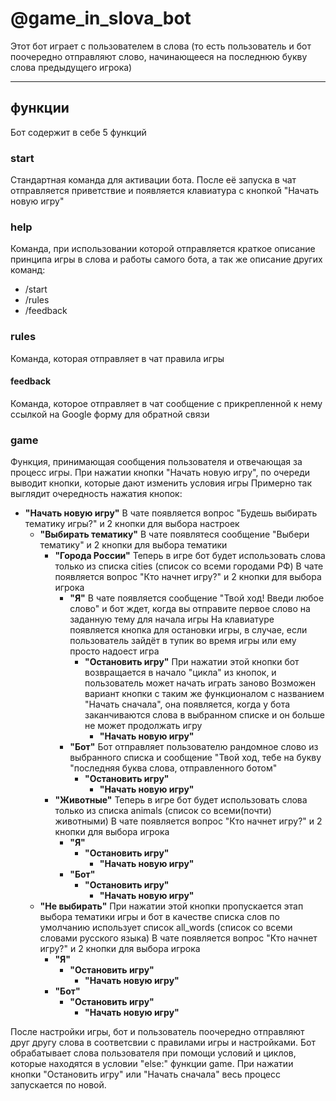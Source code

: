 # @game_in_slova_bot
Этот бот играет с пользователем в слова (то есть пользователь и бот поочередно отправляют слово, начинающееся на последнюю букву слова предыдущего игрока)
____
## функции
Бот содержит в себе 5 функций

### start
Стандартная команда для активации бота. После её запуска в чат отправляется приветствие и появляется клавиатура с кнопкой "Начать новую игру"

### help
Команда, при использовании которой отправляется краткое описание принципа игры в слова и работы самого бота, а так же описание других команд:
- /start
- /rules
- /feedback

### rules
Команда, которая отправляет в чат правила игры
#### feedback
Команда, которое отправляет в чат сообщение с прикрепленной к нему ссылкой на Google форму для обратной связи

### game
Функция, принимающая сообщения пользователя и отвечающая за процесс игры. При нажатии кнопки "Начать новую игру", по очереди выводит кнопки, которые дают изменить условия игры
Примерно так выглядит очередность нажатия кнопок:

- **"Начать новую игру"**
    В чате появляется вопрос "Будешь выбирать тематику игры?" и 2 кнопки для выбора настроек
    - **"Выбирать тематику"**
    В чате появлятеся сообщение "Выбери тематику" и 2 кнопки для выбора тематики
        - **"Города России"**
        Теперь в игре бот будет использовать слова только из списка cities (список со всеми городами РФ)
        В чате появляется вопрос "Кто начнет игру?" и 2 кнопки для выбора игрока
            - **"Я"**
            В чате появляется сообщение "Твой ход! Введи любое слово" и бот ждет, когда вы отправите первое слово на заданную тему для начала игры
            На клавиатуре появляется кнопка для остановки игры, в случае, если пользователь зайдёт в тупик во время игры или ему просто надоест игра
                - **"Остановить игру"**
                    При нажатии этой кнопки бот возвращается в начало "цикла" из кнопок, и пользователь может начать играть заново
                    Возможен вариант кнопки с таким же функционалом с названием "Начать сначала", она появляется, когда у бота заканчиваются слова в выбранном списке и он больше не может продолжать игру
                    - **"Начать новую игру"** 
            - **"Бот"**
            Бот отправляет пользователю рандомное слово из выбранного списка и сообщение "Твой ход, тебе на букву "последняя буква слова, отправленного ботом"
                - **"Остановить игру"**
                    - **"Начать новую игру"**    
        - **"Животные"**
        Теперь в игре бот будет использовать слова только из списка animals (список со всеми(почти) животными)
        В чате появляется вопрос "Кто начнет игру?" и 2 кнопки для выбора игрока
            - **"Я"**
                - **"Остановить игру"**
                    - **"Начать новую игру"** 
            - **"Бот"**
                - **"Остановить игру"**
                    - **"Начать новую игру"**  
    - **"Не выбирать"** 
    При нажатии этой кнопки пропускается этап выбора тематики игры и бот в качестве списка слов по умолчанию использует список all_words (список со всеми словами русского языка)
    В чате появляется вопрос "Кто начнет игру?" и 2 кнопки для выбора игрока
        - **"Я"**
            - **"Остановить игру"**
                - **"Начать новую игру"** 
        - **"Бот"**
            - **"Остановить игру"**
                - **"Начать новую игру"** 

После настройки игры, бот и пользователь поочередно отправляют друг другу слова в соответсвии с правилами игры и настройками. Бот обрабатывает слова пользователя при помощи условий и циклов, которые находятся в условии "else:" функции game. При нажатии кнопки "Остановить игру" или "Начать сначала" весь процесс запускается по новой. 
